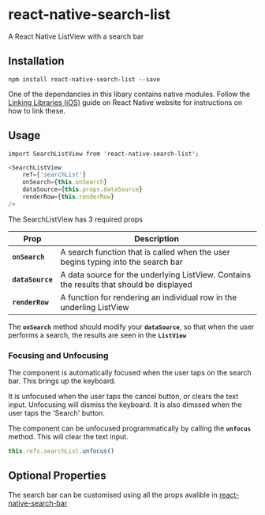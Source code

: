 # react-native-search-list

A React Native ListView with a search bar

## <a name='install'>Installation</a>
```
npm install react-native-search-list --save
```

One of the dependancies in this libary contains native modules. Follow the [Linking Libraries (iOS)](http://facebook.github.io/react-native/docs/linking-libraries-ios.html) guide on React Native website for instructions on how to link these.

## <a name='usage'>Usage</a>
```
import SearchListView from 'react-native-search-list';
```

```js
<SearchListView 
    ref={'searchList'}
    onSearch={this.onSearch}
    dataSource={this.props.dataSource}
    renderRow={this.renderRow}
/>
```

The SearchListView has 3 required props

| Prop | Description |
|---|---|
|**`onSearch`**|A search function that is called when the user begins typing into the search bar|
|**`dataSource`**|A data source for the underlying ListView. Contains the results that should be displayed|
|**`renderRow`**|A function for rendering an individual row in the underling ListView|

The **`onSearch`** method should modify your **`dataSource`**, so that when the user performs a search, the results are seen in the **`ListView`**

### <a name='focus'>Focusing and Unfocusing</a>
The component is automatically focused when the user taps on the search bar. This brings up the keyboard.

It is unfocused when the user taps the cancel button, or clears the text input. Unfocusing will dismiss the keyboard. It is also dimssed when the user taps the 'Search' button. 

The component can be unfocused programmatically by calling the **`unfocus`** method. This will clear the text input.

```js
this.refs.searchList.unfocus()
```

## <a name='props'>Optional Properties</a>
The search bar can be customised using all the props avalible in [react-native-search-bar](https://github.com/umhan35/react-native-search-bar#usage)